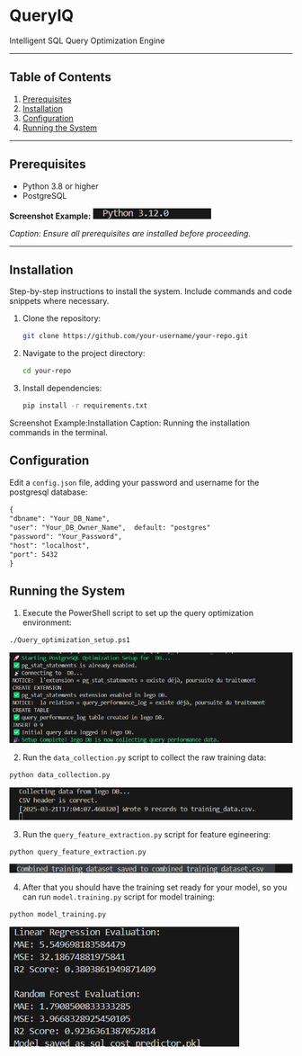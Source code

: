 # QueryIQ

Intelligent SQL Query Optimization Engine

---

## Table of Contents
1. [Prerequisites](#prerequisites)
2. [Installation](#installation)
3. [Configuration](#configuration)
4. [Running the System](#running-the-system)


---

## Prerequisites

- Python 3.8 or higher
- PostgreSQL

**Screenshot Example:**
![Prerequisites](images/py_ver.png)

*Caption: Ensure all prerequisites are installed before proceeding.*

---

## Installation

Step-by-step instructions to install the system. Include commands and code snippets where necessary.

1. Clone the repository:
   ```bash
   git clone https://github.com/your-username/your-repo.git
2. Navigate to the project directory:

    ```bash
    cd your-repo
3. Install dependencies:
    ```bash
    pip install -r requirements.txt
Screenshot Example:Installation
Caption: Running the installation commands in the terminal.

## Configuration

Edit a ```config.json``` file, adding your password and username for the postgresql database:

    {
    "dbname": "Your_DB_Name",
    "user": "Your_DB_Owner_Name",  default: "postgres"
    "password": "Your_Password",
    "host": "localhost",
    "port": 5432
    }



## Running the System

1. Execute the PowerShell script to set up the query optimization environment:

  ```bash
  ./Query_optimization_setup.ps1
```
![Running the Query Optimization Setup](images/sys_setup.png)


2. Run the ```data_collection.py``` script to collect the raw training data:

  ```bash
  python data_collection.py
```
![Running the data collection script](images/data_collection.png)

3. Run the ```query_feature_extraction.py``` script for feature egineering:

  ```bash
  python query_feature_extraction.py
```
![Running the data collection script](images/feature_eng.png)

4. After  that you should have the training set ready for your model, so you can run ```model.training.py``` script for model training:

  ```bash
  python model_training.py
```
![Running the data collection script](images/model_training.png)




